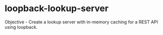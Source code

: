 # loopback-lookup-server

Objective - Create a lookup server with in-memory caching for a REST API using loopback. 
